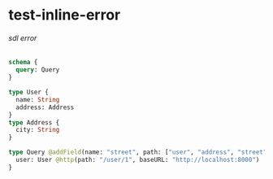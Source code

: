 # test-inline-error

###### sdl error


```graphql @server
schema {
  query: Query
}

type User {
  name: String
  address: Address
}
type Address {
  city: String
}

type Query @addField(name: "street", path: ["user", "address", "street"]) {
  user: User @http(path: "/user/1", baseURL: "http://localhost:8000")
}
```
